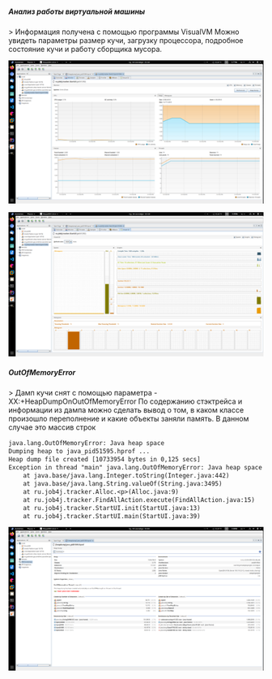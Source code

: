<h5>Анализ работы виртуальной машины</h5>>
Информация получена с помощью программы VisualVM
Можно увидеть параметры размер кучи, загрузку процессора, подробное состояние кучи
 и работу сборщика мусора.

![](monitor.png)

![](gc_monitor.png)

<h5>OutOfMemoryError</h5>>
Дамп кучи снят с помощью параметра -XX:+HeapDumpOnOutOfMemoryError  
По содержанию стэктрейса и информации из дампа можно сделать вывод о том,
в каком классе произошло переполнение и какие объекты заняли память.
В данном случае это массив строк
 
```
java.lang.OutOfMemoryError: Java heap space
Dumping heap to java_pid51595.hprof ...
Heap dump file created [10733954 bytes in 0,125 secs]
Exception in thread "main" java.lang.OutOfMemoryError: Java heap space
	at java.base/java.lang.Integer.toString(Integer.java:442)
	at java.base/java.lang.String.valueOf(String.java:3495)
	at ru.job4j.tracker.Alloc.<p>(Alloc.java:9)
	at ru.job4j.tracker.FindAllAction.execute(FindAllAction.java:15)
	at ru.job4j.tracker.StartUI.init(StartUI.java:13)
	at ru.job4j.tracker.StartUI.main(StartUI.java:39)
```
![](dump_analyze.png)
